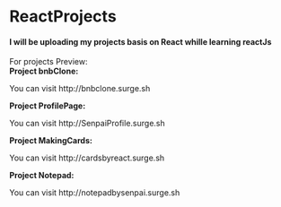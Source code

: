 # ReactProjects
<h4>I will be uploading my projects basis on React whille learning reactJs</h4>
For projects Preview:
</br>
<b>Project bnbClone:</b>
<p>You can visit http://bnbclone.surge.sh</p>
<b>Project ProfilePage:</b>
<p>You can visit http://SenpaiProfile.surge.sh</p>
<b>Project MakingCards:</b>
<p>You can visit http://cardsbyreact.surge.sh</p>
<b>Project Notepad:</b>
<p>You can visit http://notepadbysenpai.surge.sh</p>
